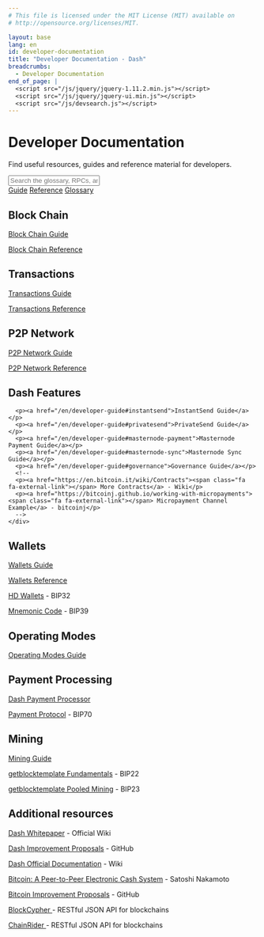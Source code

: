 ```yaml
---
# This file is licensed under the MIT License (MIT) available on
# http://opensource.org/licenses/MIT.

layout: base
lang: en
id: developer-documentation
title: "Developer Documentation - Dash"
breadcrumbs:
  - Developer Documentation
end_of_page: |
  <script src="/js/jquery/jquery-1.11.2.min.js"></script>
  <script src="/js/jquery/jquery-ui.min.js"></script>
  <script src="/js/devsearch.js"></script>
---
```

<link rel="stylesheet" href="/css/jquery-ui.min.css">

# Developer Documentation

<p class="summary">Find useful resources, guides and reference material for developers.</p>

<input id="glossary_term" class="glossary_term" placeholder="Search the glossary, RPCs, and more">

<div class="docreference">
<a href="/en/developer-guide"><span class="fa fa-info-circle fa-2x"></span><span>Guide</span></a>
<a href="/en/developer-reference"><span class="fa fa-book fa-2x"></span><span>Reference</span></a>
<!-- <a href="/en/developer-examples"><span class="fa fa-code fa-2x"></span><span>Examples</span></a> -->
<a href="/en/developer-glossary"><span class="fa fa-font fa-2x"></span><span>Glossary</span></a>
</div>

<div class="resources">
  <div><div>
      <h2 id="block_chain"><span class="fa fa-cube fa-lg"></span> Block Chain</h2>
      <p><a href="/en/developer-guide#block-chain">Block Chain Guide</a></p>
      <p><a href="/en/developer-reference#block-chain">Block Chain Reference</a></p>
    </div><div>
      <h2 id="transactions"><span class="fa fa-exchange fa-lg"></span> Transactions</h2>
      <p><a href="/en/developer-guide#transactions">Transactions Guide</a></p>
      <p><a href="/en/developer-reference#transactions">Transactions Reference</a></p>
      <!-- <p><a href="/en/developer-examples#transactions">Transaction Examples</a></p> -->
    </div>
  </div>
  <div>
    <div>
      <h2 id="p2p-network"><span class="fa fa-share-alt fa-lg"></span> P2P Network</h2>
      <p><a href="/en/developer-guide#p2p-network">P2P Network Guide</a></p>
      <p><a href="/en/developer-reference#p2p-network">P2P Network Reference</a></p>
      <!-- <p><a href="/en/developer-examples#p2p-network">P2P Network Examples</a></p> -->
      <!--<p><a href="https://en.bitcoin.it/wiki/Protocol_specification"><span class="fa fa-external-link"></span> Full Protocol Specification</a> - Wiki</p>-->
    </div><div>
      <h2 id="contracts"><span class="fa fa-sitemap fa-lg fa-rotate-270"></span> Dash Features</h2>
      <!-- <p><a href="/en/developer-guide#contracts">Contracts Guide</a></p> -->

      <p><a href="/en/developer-guide#instantsend">InstantSend Guide</a></p>
      <p><a href="/en/developer-guide#privatesend">PrivateSend Guide</a></p>
      <p><a href="/en/developer-guide#masternode-payment">Masternode Payment Guide</a></p>
      <p><a href="/en/developer-guide#masternode-sync">Masternode Sync Guide</a></p>
      <p><a href="/en/developer-guide#governance">Governance Guide</a></p>
      <!--
      <p><a href="https://en.bitcoin.it/wiki/Contracts"><span class="fa fa-external-link"></span> More Contracts</a> - Wiki</p>
      <p><a href="https://bitcoinj.github.io/working-with-micropayments"><span class="fa fa-external-link"></span> Micropayment Channel Example</a> - bitcoinj</p>
      -->
    </div>
  </div>
  <div>
    <div>
      <h2 id="wallets"><span class="fa fa-btc fa-lg"></span> Wallets</h2>
      <p><a href="/en/developer-guide#wallets">Wallets Guide</a></p>
      <p><a href="/en/developer-reference#wallets">Wallets Reference</a></p>
      <p><a href="https://github.com/bitcoin/bips/blob/master/bip-0032.mediawiki"><span class="fa fa-external-link"></span> HD Wallets</a> - BIP32</p>
      <p><a href="https://github.com/bitcoin/bips/blob/master/bip-0039.mediawiki"><span class="fa fa-external-link"></span> Mnemonic Code</a> - BIP39</p>
    </div><div>
      <h2 id="operating_modes"><span class="fa fa-cogs fa-lg"></span> Operating Modes</h2>
      <p><a href="/en/developer-guide#operating-modes">Operating Modes Guide</a></p>
    </div>
  </div>
  <div>
    <div>
      <h2 id="payment-processing"><span class="fa fa-cart-plus fa-lg"></span> Payment Processing</h2>
      <!--
      <p><a href="/en/developer-guide#payment-processing">Payment Processing Guide</a></p>
      <p><a href="/en/developer-examples#payment-processing">Payment Processing Examples</a></p>
      -->
      <p><a href="https://dashpay.atlassian.net/wiki/spaces/DOC/pages/86278547/Dash+Payment+Processor"><span class="fa fa-external-link"></span> Dash Payment Processor</a></p>
      <p><a href="https://github.com/bitcoin/bips/blob/master/bip-0070.mediawiki"><span class="fa fa-external-link"></span> Payment Protocol</a> - BIP70</p>
    </div><div>
      <h2 id="mining"><span class="fa fa-puzzle-piece fa-lg"></span> Mining</h2>
      <p><a href="/en/developer-guide#mining">Mining Guide</a></p>
      <p><a href="https://github.com/bitcoin/bips/blob/master/bip-0022.mediawiki"><span class="fa fa-external-link"></span> getblocktemplate Fundamentals</a> - BIP22</p>
      <p><a href="https://github.com/bitcoin/bips/blob/master/bip-0023.mediawiki"><span class="fa fa-external-link"></span> getblocktemplate Pooled Mining</a> - BIP23</p>
    </div>
  </div>
</div>

<div class="resourcesmore"><div>
  <h2 id="additional-resources"><span class="fa fa-link fa-lg"></span> Additional resources</h2>
  <p><a href="https://dashpay.atlassian.net/wiki/spaces/DOC/pages/5472261/Whitepaper"><span class="fa fa-external-link"></span> Dash Whitepaper</a> - Official Wiki</p>
  <p><a href="https://github.com/dashpay/dips#readme"><span class="fa fa-external-link"></span> Dash Improvement Proposals</a> - GitHub</p>
  <p><a href="https://dashpay.atlassian.net/wiki/spaces/DOC/pages"><span class="fa fa-external-link"></span> Dash Official Documentation</a> - Wiki</p>
  <p><a href="/en/bitcoin-paper"><span class="fa fa-external-link"></span> Bitcoin: A Peer-to-Peer Electronic Cash System</a> - Satoshi Nakamoto</p>
  <p><a href="https://github.com/bitcoin/bips#readme"><span class="fa fa-external-link"></span> Bitcoin Improvement Proposals</a> - GitHub</p>

  <p><a href="https://www.blockcypher.com/dev/dash/"><span class="fa fa-external-link"></span> BlockCypher </a> - RESTful JSON API for blockchains</p>
  <p><a href="https://www.chainrider.io/docs/dash/"><span class="fa fa-external-link"></span> ChainRider </a> - RESTful JSON API for blockchains</p>
  <!--<p><a href="https://github.com/minium/Bitcoin-Spec"><span class="fa fa-external-link"></span> Bitcoin Developer Reference (working paper)</a> - Krzysztof Okupski</p>-->
  <!--<p><a href="https://bitcoinj.github.io/#documentation"><span class="fa fa-external-link"></span> Bitcoinj Developer Documentation</a> - bitcoinj.org</p>-->
  <!--<p><a href="https://programmingblockchain.gitbooks.io/programmingblockchain/content/"><span class="fa fa-external-link"></span> The C# Bitcoin book (NBitcoin Developer Documentation)</a> - Nicolas Dorier</p>-->
</div></div>
